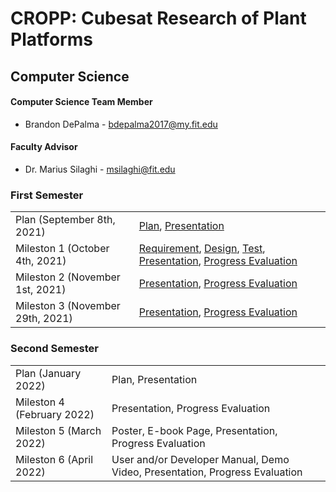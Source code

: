 # CROPP: Cubesat Research of Plant Platforms
## Computer Science

#### Computer Science Team Member
* Brandon DePalma - bdepalma2017@my.fit.edu

#### Faculty Advisor
* Dr. Marius Silaghi - msilaghi@fit.edu

### First Semester
<html>
  <table>
  <tr>
    <td>Plan (September 8th, 2021)</td>
    <td><a href = "semester1/plan/plan.pdf">Plan</a>, <a href = "semester1/plan/planPres.pdf">Presentation</a></td>
  </tr>
  <tr>
    <td>Mileston 1 (October 4th, 2021)</td>
    <td><a href = "semester1/milestone1/requirement.pdf">Requirement</a>, <a href = "semester1/milestone1/design.pdf">Design</a>, <a href = "semester1/milestone1/test.pdf">Test</a>, <a href = "semester1/milestone1/mile1Pres.pdf">Presentation</a>, <a href = "semester1/milestone1/mile1ProgEval.pdf">Progress Evaluation</a></td>
  </tr>
  <tr>
    <td>Mileston 2 (November 1st, 2021)</td>
    <td><a href = "semester1/milestone2/mile2Pres.pdf">Presentation</a>, <a href = "semester1/milestone2/mile2ProgEval.pdf">Progress Evaluation</a></td>
  </tr>
  <tr>
    <td>Mileston 3 (November 29th, 2021)</td>
    <td><a href = "semester1/milestone3/mile3Pres.pdf">Presentation</a>, <a href = "semester1/milestone3/mile3ProgEval.pdf">Progress Evaluation</a></td>
  </tr>
  </table>
</html>

### Second Semester
<html>
  <table>
  <tr>
    <td>Plan (January 2022)</td>
    <td>Plan, Presentation</td>
  </tr>
  <tr>
    <td>Mileston 4 (February 2022)</td>
    <td>Presentation, Progress Evaluation</td>
  </tr>
  <tr>
    <td>Mileston 5 (March 2022)</td>
    <td>Poster, E-book Page, Presentation, Progress Evaluation</td>
  </tr>
  <tr>
    <td>Mileston 6 (April 2022)</td>
    <td>User and/or Developer Manual, Demo Video, Presentation, Progress Evaluation</td>
  </tr>
  </table>
</html>

